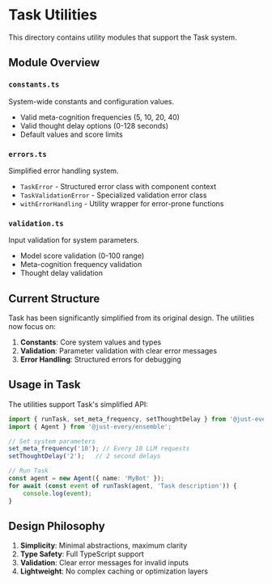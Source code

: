 # Task Utilities

This directory contains utility modules that support the Task system.

## Module Overview

### `constants.ts`
System-wide constants and configuration values.
- Valid meta-cognition frequencies (5, 10, 20, 40)
- Valid thought delay options (0-128 seconds)
- Default values and score limits

### `errors.ts`
Simplified error handling system.
- `TaskError` - Structured error class with component context
- `TaskValidationError` - Specialized validation error class
- `withErrorHandling` - Utility wrapper for error-prone functions

### `validation.ts`
Input validation for system parameters.
- Model score validation (0-100 range)
- Meta-cognition frequency validation
- Thought delay validation

## Current Structure

Task has been significantly simplified from its original design. The utilities now focus on:

1. **Constants**: Core system values and types
2. **Validation**: Parameter validation with clear error messages  
3. **Error Handling**: Structured errors for debugging

## Usage in Task

The utilities support Task's simplified API:

```typescript
import { runTask, set_meta_frequency, setThoughtDelay } from '@just-every/task';
import { Agent } from '@just-every/ensemble';

// Set system parameters
set_meta_frequency('10'); // Every 10 LLM requests
setThoughtDelay('2');   // 2 second delays

// Run Task
const agent = new Agent({ name: 'MyBot' });
for await (const event of runTask(agent, 'Task description')) {
    console.log(event);
}
```

## Design Philosophy

1. **Simplicity**: Minimal abstractions, maximum clarity
2. **Type Safety**: Full TypeScript support
3. **Validation**: Clear error messages for invalid inputs
4. **Lightweight**: No complex caching or optimization layers